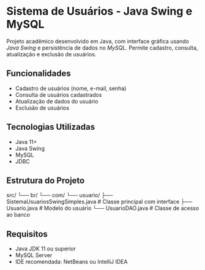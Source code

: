 # Sistema de Usuários - Java Swing e MySQL

Projeto acadêmico desenvolvido em Java, com interface gráfica usando *Java Swing* e persistência de dados no *MySQL*. Permite cadastro, consulta, atualização e exclusão de usuários.

## Funcionalidades

- Cadastro de usuários (nome, e-mail, senha)
- Consulta de usuários cadastrados
- Atualização de dados do usuário
- Exclusão de usuários

## Tecnologias Utilizadas

- Java 11+
- Java Swing
- MySQL
- JDBC

## Estrutura do Projeto
src/
└── br/
└── com/
└── usuario/
├── SistemaUsuariosSwingSimples.java  # Classe principal com interface
├── Usuario.java                     # Modelo do usuário
└── UsuarioDAO.java                  # Classe de acesso ao banco

## Requisitos

- Java JDK 11 ou superior
- MySQL Server
- IDE recomendada: NetBeans ou IntelliJ IDEA

